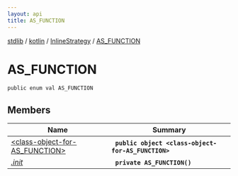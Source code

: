 ```yaml
---
layout: api
title: AS_FUNCTION
---
```

[stdlib](../../../index.md) / [kotlin](../../index.md) / [InlineStrategy](../index.md) / [AS_FUNCTION](index.md)

# AS_FUNCTION

```
public enum val AS_FUNCTION
```

## Members

| Name | Summary |
|------|---------|
|[&lt;class-object-for-AS_FUNCTION&gt;](_class-object-for-AS_FUNCTION_/index.md)|&nbsp;&nbsp;**`public object <class-object-for-AS_FUNCTION>`**<br>|
|[*.init*](_init_.md)|&nbsp;&nbsp;**`private AS_FUNCTION()`**<br>|
